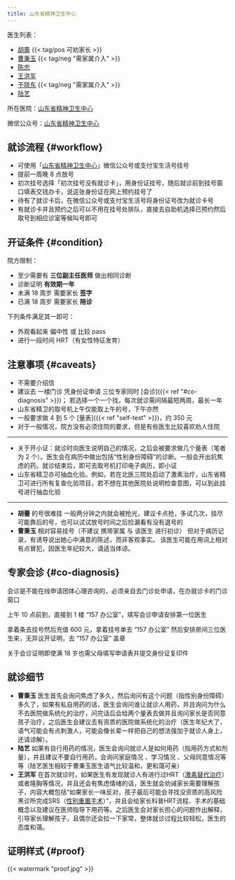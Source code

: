 ```yaml
---
title: 山东省精神卫生中心
---
```


<!-- ShanDong Mental Health Center -> sdmhc -->

医生列表：

- [胡蕾](https://www.haodf.com/doctor/293557.html) {{< tag/pos 可劝家长 >}}
- [曹秉玉](https://www.haodf.com/doctor/119528.html) {{< tag/neg "需家属介入" >}}
- [陈忠](https://www.haodf.com/doctor/6964430516.html)
- [王洪军](https://www.haodf.com/doctor/3133959974.html)
- [于晓东](https://www.haodf.com/doctor/6964430538.html) {{< tag/neg "需家属介入" >}}
- [陆艺](https://www.haodf.com/doctor/6964430486.html)

所在医院：[山东省精神卫生中心](https://amap.com/place/B0FFM4NU1Y)

微信公众号：[山东省精神卫生中心](weixin://sdsjswszx)

## 就诊流程 {#workflow}

- 可使用「[山东省精神卫生中心](weixin://sdsjswszx)」微信公众号或支付宝生活号挂号
- 提前一周晚 8 点放号
- 初次挂号选择「初次挂号没有就诊卡」，用身份证挂号，随后就诊前到挂号窗口填表交钱办卡，说这张身份证在网上预约挂号了
- 待有了就诊卡后，在微信公众号或支付宝生活号将身份证号改为就诊卡号
- 有就诊卡并且预约之后可以不用在挂号处排队，直接去自助机选择已预约然后取号到相应诊室等候叫号即可

## 开证条件 {#condition}

院方限制：

- 至少需要有 **三位副主任医师** 做出相同诊断
- 诊断证明 **有效期一年**
- 未满 18 周岁 需要家长 **签字**
- 已满 18 周岁 需要家长 **陪诊**

下列条件满足其一即可：

- 外观看起来 偏中性 或 比较 pass
- 进行一段时间 HRT（有女性特征发育）

## 注意事项 {#caveats}

- 不需要介绍信
- 建议去 一楼门诊 凭身份证申请 三位专家同时 [会诊]({{< ref "#co-diagnosis" >}})；
  若选择一个一个找，每次就诊需间隔最短两周，最长一年
- 山东省精卫的取号机上午仅能取上午的号，下午亦然
- 一般要求做 4 到 5 个 [量表]({{< ref "self-test" >}})，约 350 元
- 对于一般情况，院方没有必须住院的要求，但是有些医生比较喜欢劝人住院

---

- 关于开小证：就诊时向医生说明自己的情况，之后会被要求做几个量表（笔者为 2 个）。医生会在病历中做出包括“性别身份障碍”的诊断。一般会开出抗焦虑的药。就诊结束后，即可去取号机打印电子病历，即小证
- 山东省精卫亦可抽血化验。例如，若在北医三院处启动了激素治疗，山东省精卫可进行所有复查化验项目，若不想在其他医院处说明检查意图，可以到此挂号进行抽血化验

---

- **胡蕾** 的号很难挂
  一般两分钟之内就会被抢光，建议卡点抢，多试几次，挂尽可能靠后的号，也可以试试放号时间之后捡漏看有没有退号的
- **曹秉玉** 相对容易挂号（不建议 携带家属 与 该医生 进行初诊）
  但对于病历记录，有诱导说出她心中满意的陈述，而非客观事实。
  该医生可能在用词上相对有点冒犯，因医生年纪较大，请适当体谅。

## 专家会诊 {#co-diagnosis}

会诊是不能在线申请团体心理咨询的，必须亲自去门诊处申请，在办就诊卡的门诊窗口

上午 10 点前到，直接到 1 楼 “157 办公室”，填写会诊申请安排第一位医生

拿着条去挂号然后充值 600 元，拿着挂号单去 “157 办公室” 然后安排房间三位医生来，无异议开证明，去 “157 办公室” 盖章

关于会诊证明即使满 18 岁也需父母填写申请表并提交身份证复印件

## 就诊细节

- **曹秉玉** 医生首先会询问焦虑了多久，然后询问有这个问题（指性别身份障碍）多久了，如果有私自用药的话，医生会询问谁让就诊人用药，并且询问为什么不去医院做系统化的治疗，问完话后会给两个量表去做并且询问家长是否同意孩子治疗，之后医生会建议去有资质的医院做系统化的治疗（医生年纪大了，语气可能会有点刺激人，可能会像长辈一样把自己的想法强加于就诊人身上，还请谅解）。
- **陆艺** 如果有自行用药的情况，医生会询问就诊人是如何用药（指用药方式和剂量），并且建议不要自行用药，会询问家庭情况 、学习情况 、父母同意情况等等（陆艺医生相较于曹秉玉医生语气比较温和，更和蔼可亲）
- **王洪军** 在首次就诊时，如果医生有发现就诊人有进行过HRT（[激素替代治疗](https://mtf.wiki/zh-cn/docs/medicine/overview)）或者隆胸等情况，并且还会有焦虑情绪的话，医生就会劝诫家长需要理解孩子，内容大概包括“如果家长一味反对，孩子最后可能会寻找没资质的高风险黑诊所完成SRS（[性别重置手术](https://mtf.wiki/zh-cn/docs/srs/terminology)）”，并且会给家长科普HRT流程、手术的基础概念以及建议在医师指导下用药等。之后医生会对家长担心的问题作出解释，引导家长理解孩子，且偶尔还会拉一下家常，整体就诊过程比较轻松，医生的态度和蔼。

## 证明样式 {#proof}

{{< watermark "proof.jpg" >}}
